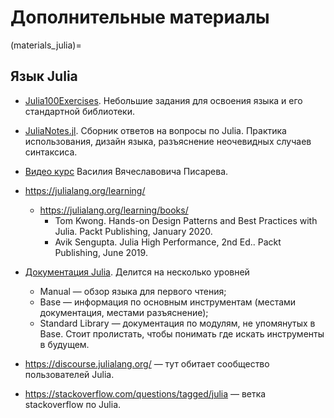 # Дополнительные материалы

(materials_julia)=
## Язык Julia

- [Julia100Exercises](https://github.com/RoyiAvital/Julia100Exercises).
Небольшие задания для освоения языка и его стандартной библиотеки.

- [JuliaNotes.jl](https://m3g.github.io/JuliaNotes.jl/stable/).
Сборник ответов на вопросы по Julia. Практика использования, дизайн языка, разъяснение неочевидных случаев синтаксиса.

- [Видео курс](https://www.youtube.com/watch?v=5sdrltkxm2Q&list=PL8la6jEXJeytADCbeQtGZkOvJdHeQkHZ_) Василия Вячеславовича Писарева.

- https://julialang.org/learning/
    - https://julialang.org/learning/books/
        - Tom Kwong. Hands-on Design Patterns and Best Practices with Julia. Packt Publishing, January 2020.
        - Avik Sengupta. Julia High Performance, 2nd Ed.. Packt Publishing, June 2019.

- [Документация Julia](https://docs.julialang.org/). Делится на несколько уровней
    - Manual — обзор языка для первого чтения;
    - Base — информация по основным инструментам (местами документация, местами разъяснение);
    - Standard Library — документация по модулям, не упомянутых в Base. Стоит пролистать, чтобы понимать где искать инструменты в будущем.

- https://discourse.julialang.org/ — тут обитает сообщество пользователей Julia.

- https://stackoverflow.com/questions/tagged/julia — ветка stackoverflow по Julia.
